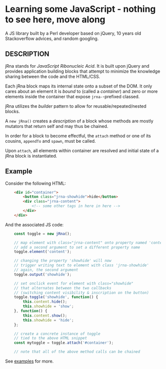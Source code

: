 # Learning some JavaScript - nothing to see here, move along

A JS library built by a Perl developer based on jQuery, 
10 years old Stackoverflow advices, and random googling.

## DESCRIPTION

jRna stands for *JavaScript Ribonucleic Acid*.
It is built upon jQuery and provides application building blocks
that attempt to minimize the knowledge sharing between
the code and the HTML/CSS.

Each jRna block maps its internal state onto a subset of the DOM.
It only cares about an element it is *bound* to (called a *container*)
and zero or more elements inside the container
that expose `jrna-`-prefixed classed.

jRna utilizes the *builder* pattern
to allow for reusable/repeated/nested blocks.

A `new jRna()` creates a *description* of a block whose methods
are mostly mutators that return self and may thus be chained.

In order for a block to become effectful, the `attach` method
or one of its cousins, `appendTo` and `spawn`, must be called.

Upon `attach`, all elements within container are resolved
and initial state of a jRna block is instantiated.

## Example

Consider the following HTML:

```html
    <div id="container">
        <button class="jrna-showhide">hide</button>
        <div class="jrna-content">
            <!-- some other tags in here in here -->
        </div>
    </div>
```

And the associated JS code:

```javascript
    const toggle = new jRna();

    // map element with class="jrna-content" onto property named 'content'
    // add a second argument to set a different property name
    toggle.element('content');

    // changing the property 'showhide' will now
    // trigger writing text to element with class 'jrna-showhide'
    // again, the second argument 
    toggle.output('showhide');

    // set onclick event for element with class="showhide"
    // that alternates between the two callbacks
    // (switching content visibility & inscription on the button)
    toggle.toggle('showhide', function() {
        this.content.hide();
        this.showhide = 'show';
    }, function() {
        this.content.show();
        this.showhide = 'hide';
    };

    // create a concrete instance of toggle
    // tied to the above HTML snippet
    const mytoggle = toggle.attach('#container');

    // note that all of the above method calls can be chained
```

See [examples](example/) for more.


